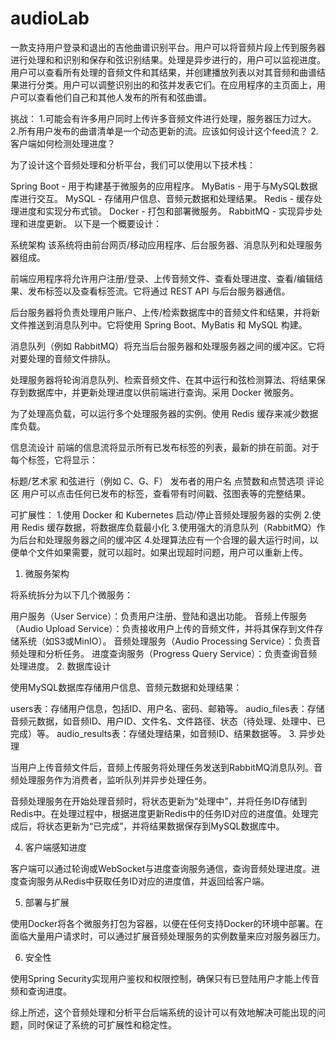 # audioLab
一款支持用户登录和退出的吉他曲谱识别平台。用户可以将音频片段上传到服务器进行处理和和识别和保存和弦识别结果。处理是异步进行的，用户可以监视进度。用户可以查看所有处理的音频文件和其结果，并创建播放列表以对其音频和曲谱结果进行分类。用户可以调整识别出的和弦并发表它们。在应用程序的主页面上，用户可以查看他们自己和其他人发布的所有和弦曲谱。

挑战：
1.可能会有许多用户同时上传许多音频文件进行处理，服务器压力过大。
2.所有用户发布的曲谱清单是一个动态更新的流。应该如何设计这个feed流？
2.客户端如何检测处理进度？

为了设计这个音频处理和分析平台，我们可以使用以下技术栈：

Spring Boot - 用于构建基于微服务的应用程序。
MyBatis - 用于与MySQL数据库进行交互。
MySQL - 存储用户信息、音频元数据和处理结果。
Redis - 缓存处理进度和实现分布式锁。
Docker - 打包和部署微服务。
RabbitMQ - 实现异步处理和进度更新。
以下是一个概要设计：



系统架构
该系统将由前台网页/移动应用程序、后台服务器、消息队列和处理服务器组成。

前端应用程序将允许用户注册/登录、上传音频文件、查看处理进度、查看/编辑结果、发布标签以及查看标签流。它将通过 REST API 与后台服务器通信。

后台服务器将负责处理用户账户、上传/检索数据库中的音频文件和结果，并将新文件推送到消息队列中。它将使用 Spring Boot、MyBatis 和 MySQL 构建。

消息队列（例如 RabbitMQ）将充当后台服务器和处理服务器之间的缓冲区。它将对要处理的音频文件排队。

处理服务器将轮询消息队列、检索音频文件、在其中运行和弦检测算法、将结果保存到数据库中，并更新处理进度以供前端进行查询。采用 Docker 微服务。

为了处理高负载，可以运行多个处理服务器的实例。使用 Redis 缓存来减少数据库负载。

信息流设计
前端的信息流将显示所有已发布标签的列表，最新的排在前面。对于每个标签，它将显示：

标题/艺术家
和弦进行（例如 C、G、F）
发布者的用户名
点赞数和点赞选项
评论区
用户可以点击任何已发布的标签，查看带有时间戳、弦图表等的完整结果。

可扩展性：
1.使用 Docker 和 Kubernetes 启动/停止音频处理服务器的实例
2.使用 Redis 缓存数据，将数据库负载最小化
3.使用强大的消息队列（RabbitMQ）作为后台和处理服务器之间的缓冲区
4.处理算法应有一个合理的最大运行时间，以便单个文件如果需要，就可以超时。如果出现超时问题，用户可以重新上传。




1. 微服务架构

将系统拆分为以下几个微服务：

用户服务（User Service）：负责用户注册、登陆和退出功能。
音频上传服务（Audio Upload Service）：负责接收用户上传的音频文件，并将其保存到文件存储系统（如S3或MinIO）。
音频处理服务（Audio Processing Service）：负责音频处理和分析任务。
进度查询服务（Progress Query Service）：负责查询音频处理进度。
2. 数据库设计

使用MySQL数据库存储用户信息、音频元数据和处理结果：

users表：存储用户信息，包括ID、用户名、密码、邮箱等。
audio_files表：存储音频元数据，如音频ID、用户ID、文件名、文件路径、状态（待处理、处理中、已完成）等。
audio_results表：存储处理结果，如音频ID、结果数据等。
3. 异步处理

当用户上传音频文件后，音频上传服务将处理任务发送到RabbitMQ消息队列。音频处理服务作为消费者，监听队列并异步处理任务。

音频处理服务在开始处理音频时，将状态更新为“处理中”，并将任务ID存储到Redis中。在处理过程中，根据进度更新Redis中的任务ID对应的进度值。处理完成后，将状态更新为“已完成”，并将结果数据保存到MySQL数据库中。

4. 客户端感知进度

客户端可以通过轮询或WebSocket与进度查询服务通信，查询音频处理进度。进度查询服务从Redis中获取任务ID对应的进度值，并返回给客户端。

5. 部署与扩展

使用Docker将各个微服务打包为容器，以便在任何支持Docker的环境中部署。在面临大量用户请求时，可以通过扩展音频处理服务的实例数量来应对服务器压力。

6. 安全性

使用Spring Security实现用户鉴权和权限控制，确保只有已登陆用户才能上传音频和查询进度。

综上所述，这个音频处理和分析平台后端系统的设计可以有效地解决可能出现的问题，同时保证了系统的可扩展性和稳定性。
